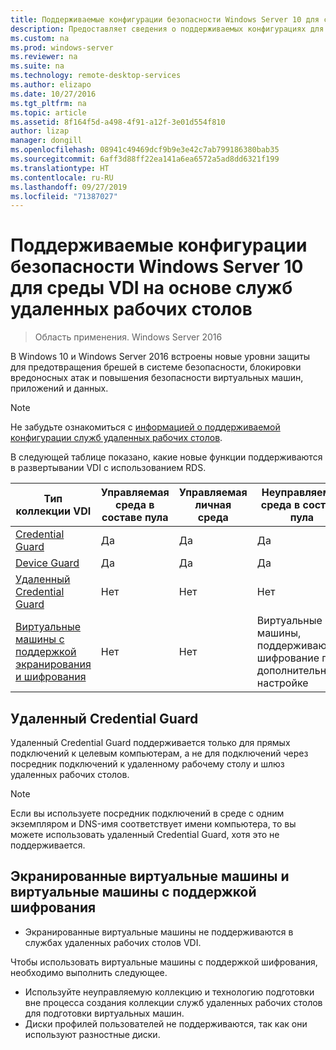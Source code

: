 ```yaml
---
title: Поддерживаемые конфигурации безопасности Windows Server 10 для среды VDI на основе служб удаленных рабочих столов
description: Предоставляет сведения о поддерживаемых конфигурациях для среды VDI на основе Windows 10 с использованием RDS в Windows Server 2016.
ms.custom: na
ms.prod: windows-server
ms.reviewer: na
ms.suite: na
ms.technology: remote-desktop-services
ms.author: elizapo
ms.date: 10/27/2016
ms.tgt_pltfrm: na
ms.topic: article
ms.assetid: 8f164f5d-a498-4f91-a12f-3e01d554f810
author: lizap
manager: dongill
ms.openlocfilehash: 08941c49469dcf9b9e3e42c7ab799186380bab35
ms.sourcegitcommit: 6aff3d88ff22ea141a6ea6572a5ad8dd6321f199
ms.translationtype: HT
ms.contentlocale: ru-RU
ms.lasthandoff: 09/27/2019
ms.locfileid: "71387027"
---
```

# <a name="supported-windows-10-security-configurations-for-remote-desktop-services-vdi"></a>Поддерживаемые конфигурации безопасности Windows Server 10 для среды VDI на основе служб удаленных рабочих столов

> Область применения. Windows Server 2016

В Windows 10 и Windows Server 2016 встроены новые уровни защиты для предотвращения брешей в системе безопасности, блокировки вредоносных атак и повышения безопасности виртуальных машин, приложений и данных.

> [!NOTE]
> Не забудьте ознакомиться с [информацией о поддерживаемой конфигурации служб удаленных рабочих столов](rds-supported-config.md).

В следующей таблице показано, какие новые функции поддерживаются в развертывании VDI с использованием RDS.

|  Тип коллекции VDI               |  Управляемая среда в составе пула |  Управляемая личная среда |  Неуправляемая среда в составе пула                                     |  Неуправляемая личная среда                                    |
|-------------------------------------|------------------|--------------------|--------------------------------------------------------|--------------------------------------------------------|
| [Credential Guard](https://technet.microsoft.com/itpro/windows/keep-secure/credential-guard)                    | Да              | Да                | Да                                                    | Да                                                    |
| [Device Guard](https://technet.microsoft.com/itpro/windows/keep-secure/device-guard-deployment-guide)                        | Да              | Да                | Да                                                    | Да                                                    |
| [Удаленный Credential Guard](https://technet.microsoft.com/itpro/windows/keep-secure/remote-credential-guard)             | Нет               | Нет                 | Нет                                                     | Нет                                                     |
| [Виртуальные машины с поддержкой экранирования и шифрования](../../security/guarded-fabric-shielded-vm/guarded-fabric-and-shielded-vms.md) | Нет               | Нет                 | Виртуальные машины, поддерживающие шифрование при дополнительной настройке | Виртуальные машины, поддерживающие шифрование при дополнительной настройке |

## <a name="remote-credential-guard"></a>Удаленный Credential Guard

Удаленный Credential Guard поддерживается только для прямых подключений к целевым компьютерам, а не для подключений через посредник подключений к удаленному рабочему столу и шлюз удаленных рабочих столов.
> [!NOTE]
> Если вы используете посредник подключений в среде с одним экземпляром и DNS-имя соответствует имени компьютера, то вы можете использовать удаленный Credential Guard, хотя это не поддерживается.

## <a name="shielded-vms-and-encryption-supported-vms"></a>Экранированные виртуальные машины и виртуальные машины с поддержкой шифрования 

- Экранированные виртуальные машины не поддерживаются в службах удаленных рабочих столов VDI. 

Чтобы использовать виртуальные машины с поддержкой шифрования, необходимо выполнить следующее.
- Используйте неуправляемую коллекцию и технологию подготовки вне процесса создания коллекции служб удаленных рабочих столов для подготовки виртуальных машин. 
- Диски профилей пользователей не поддерживаются, так как они используют разностные диски. 

